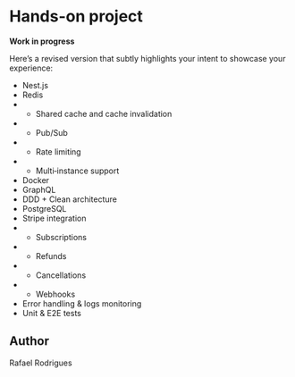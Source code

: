 # Hands-on project

**Work in progress**

Here’s a revised version that subtly highlights your intent to showcase your experience:
* Nest.js
* Redis
* * Shared cache and cache invalidation
* * Pub/Sub
* * Rate limiting
* * Multi‑instance support
* Docker
* GraphQL
* DDD + Clean architecture
* PostgreSQL
* Stripe integration
* * Subscriptions
* * Refunds
* * Cancellations
* * Webhooks
* Error handling & logs monitoring
* Unit & E2E tests

## Author

Rafael Rodrigues
